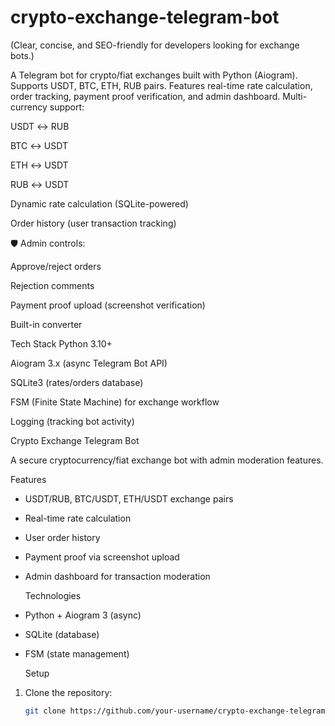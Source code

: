 # crypto-exchange-telegram-bot
(Clear, concise, and SEO-friendly for developers looking for exchange bots.)

A Telegram bot for crypto/fiat exchanges built with Python (Aiogram). Supports USDT, BTC, ETH, RUB pairs. Features real-time rate calculation, order tracking, payment proof verification, and admin dashboard.
 Multi-currency support:

USDT ↔ RUB

BTC ↔ USDT

ETH ↔ USDT

RUB ↔ USDT

 Dynamic rate calculation (SQLite-powered)

 Order history (user transaction tracking)

🛡 Admin controls:

Approve/reject orders

Rejection comments

 Payment proof upload (screenshot verification)

 Built-in converter

Tech Stack
Python 3.10+

Aiogram 3.x (async Telegram Bot API)

SQLite3 (rates/orders database)

FSM (Finite State Machine) for exchange workflow

Logging (tracking bot activity)

 Crypto Exchange Telegram Bot  

A secure cryptocurrency/fiat exchange bot with admin moderation features.  

 Features  
- USDT/RUB, BTC/USDT, ETH/USDT exchange pairs  
- Real-time rate calculation  
- User order history  
- Payment proof via screenshot upload  
- Admin dashboard for transaction moderation  

  Technologies  
- Python + Aiogram 3 (async)  
- SQLite (database)  
- FSM (state management)  

  Setup  
1. Clone the repository:  
   ```bash
   git clone https://github.com/your-username/crypto-exchange-telegram-bot.git
